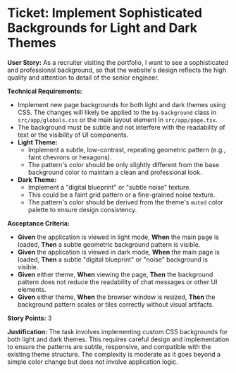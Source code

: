 # Ticket: Implement Sophisticated Backgrounds for Light and Dark Themes

**User Story:**
As a recruiter visiting the portfolio, I want to see a sophisticated and professional background, so that the website's design reflects the high quality and attention to detail of the senior engineer.

**Technical Requirements:**
*   Implement new page backgrounds for both light and dark themes using CSS. The changes will likely be applied to the `bg-background` class in `src/app/globals.css` or the main layout element in `src/app/page.tsx`.
*   The background must be subtle and not interfere with the readability of text or the visibility of UI components.
*   **Light Theme:**
    *   Implement a subtle, low-contrast, repeating geometric pattern (e.g., faint chevrons or hexagons).
    *   The pattern's color should be only slightly different from the base background color to maintain a clean and professional look.
*   **Dark Theme:**
    *   Implement a "digital blueprint" or "subtle noise" texture.
    *   This could be a faint grid pattern or a fine-grained noise texture.
    *   The pattern's color should be derived from the theme's `muted` color palette to ensure design consistency.

**Acceptance Criteria:**
*   **Given** the application is viewed in light mode, **When** the main page is loaded, **Then** a subtle geometric background pattern is visible.
*   **Given** the application is viewed in dark mode, **When** the main page is loaded, **Then** a subtle "digital blueprint" or "noise" background is visible.
*   **Given** either theme, **When** viewing the page, **Then** the background pattern does not reduce the readability of chat messages or other UI elements.
*   **Given** either theme, **When** the browser window is resized, **Then** the background pattern scales or tiles correctly without visual artifacts.

**Story Points:** 3

**Justification:** The task involves implementing custom CSS backgrounds for both light and dark themes. This requires careful design and implementation to ensure the patterns are subtle, responsive, and compatible with the existing theme structure. The complexity is moderate as it goes beyond a simple color change but does not involve application logic.

